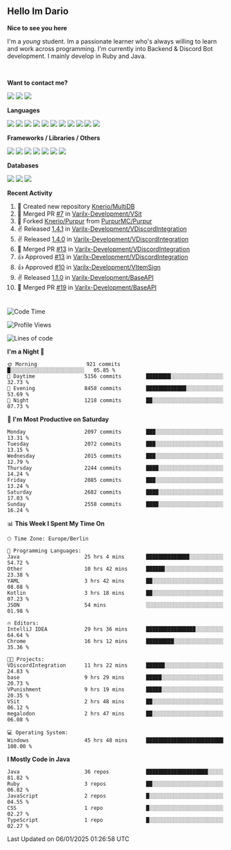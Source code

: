 <h2>Hello Im Dario</h2>

**Nice to see you here**

I'm a *young* student. Im a passionate learner who's always willing to learn and work across
programming. I'm currently into Backend & Discord Bot development. I mainly develop in Ruby and Java.

<br/>

**Want to contact me?**

<a href="https://github.com/knerio"><img src="https://img.shields.io/badge/-Github-blue?style=for-the-badge&logo=github&logoColor=white"/></a> <a href="https://discord.com/users/639416958923702292"><img src="https://img.shields.io/badge/-knerio-blue?style=for-the-badge&logo=discord&logoColor=white"/></a> <a href="https://twitch.tv/dopalos_"><img src="https://img.shields.io/badge/-twitch-blue?style=for-the-badge&logo=twitch&logoColor=white"/></a>

**Languages**

<img src="https://img.shields.io/badge/-HTML-blue?style=for-the-badge&logo=html5&logoColor=white"/> <img src="https://img.shields.io/badge/-CSS-blue?style=for-the-badge&logo=CSS3&logoColor=white"/> <img src="https://img.shields.io/badge/-Javascript-blue?style=for-the-badge&logo=javascript&logoColor=white"/> <img src="https://img.shields.io/badge/-Typescript-blue?style=for-the-badge&logo=TypeScript&logoColor=white"/> <img src="https://img.shields.io/badge/-Java-blue?style=for-the-badge&logo=java&logoColor=white"/> <img src="https://img.shields.io/badge/-Kotlin-blue?style=for-the-badge&logo=kotlin&logoColor=white"/> <img src="https://img.shields.io/badge/-SQL-blue?style=for-the-badge&logo=MYSQL&logoColor=white"/> <img src="https://img.shields.io/badge/-Markdown-blue?style=for-the-badge&logo=Markdown&logoColor=white"/> <img src="https://img.shields.io/badge/-JSON-blue?style=for-the-badge&logo=JSON&logoColor=white"/> <img src="https://img.shields.io/badge/-Git-blue?style=for-the-badge&logo=Git&logoColor=white"/> <img src="https://img.shields.io/badge/-Ruby-blue?style=for-the-badge&logo=Ruby&logoColor=white"/>
<br/>

 **Frameworks / Libraries / Others**

<img src="https://img.shields.io/badge/-Bootstrap-blue?style=for-the-badge&logo=Bootstrap&logoColor=white"/> <img src="https://img.shields.io/badge/-Node.JS-blue?style=for-the-badge&logo=node.js&logoColor=white"/> <img src="https://img.shields.io/badge/-React-blue?style=for-the-badge&logo=React&logoColor=white"/> <img src="https://img.shields.io/badge/-Express-blue?style=for-the-badge&logo=Express&logoColor=white"/> <img src="https://img.shields.io/badge/-Next.Js-blue?style=for-the-badge&logo=Next.Js&logoColor=white"/> <img src="https://img.shields.io/badge/-Ruby_On_Rails-blue?style=for-the-badge&logo=ruby-on-rails&logoColor=white"/> <img src="https://img.shields.io/badge/-JDA-blue?style=for-the-badge&logo=JDA&logoColor=white"/>

**Databases**

<img src="https://img.shields.io/badge/-MongoDB-blue?style=for-the-badge&logo=mongodb&logoColor=white"/> <img src="https://img.shields.io/badge/-MariaDB-blue?style=for-the-badge&logo=MariaDB&logoColor=white"/>
<img src="https://img.shields.io/badge/-PostgreSQL-blue?style=for-the-badge&logo=PostgreSQl&logoColor=white"/>

**Recent Activity**

<!--RECENT_ACTIVITY:start-->
1. 📔 Created new repository [Knerio/MultiDB](https://github.com/Knerio/MultiDB)<br>
2. 🎉 Merged PR [#7](https://github.com/Varilx-Development/VSit/pull/7) in [Varilx-Development/VSit](https://github.com/Varilx-Development/VSit)<br>
3. 🔱 Forked [Knerio/Purpur](https://github.com/Knerio/Purpur) from [PurpurMC/Purpur](https://github.com/PurpurMC/Purpur)<br>
4. ✌️ Released [1.4.1](https://github.com/Varilx-Development/VDiscordIntegration/releases/tag/1.4.1) in [Varilx-Development/VDiscordIntegration](https://github.com/Varilx-Development/VDiscordIntegration)<br>
5. ✌️ Released [1.4.0](https://github.com/Varilx-Development/VDiscordIntegration/releases/tag/1.4.0) in [Varilx-Development/VDiscordIntegration](https://github.com/Varilx-Development/VDiscordIntegration)<br>
6. 🎉 Merged PR [#13](https://github.com/Varilx-Development/VDiscordIntegration/pull/13) in [Varilx-Development/VDiscordIntegration](https://github.com/Varilx-Development/VDiscordIntegration)<br>
7. 👍 Approved [#13](https://github.com/Varilx-Development/VDiscordIntegration/pull/13#pullrequestreview-2530934950) in [Varilx-Development/VDiscordIntegration](https://github.com/Varilx-Development/VDiscordIntegration)<br>
8. 👍 Approved [#10](https://github.com/Varilx-Development/VItemSign/pull/10#pullrequestreview-2530910504) in [Varilx-Development/VItemSign](https://github.com/Varilx-Development/VItemSign)<br>
9. ✌️ Released [1.1.0](https://github.com/Varilx-Development/BaseAPI/releases/tag/1.1.0) in [Varilx-Development/BaseAPI](https://github.com/Varilx-Development/BaseAPI)<br>
10. 🎉 Merged PR [#19](https://github.com/Varilx-Development/BaseAPI/pull/19) in [Varilx-Development/BaseAPI](https://github.com/Varilx-Development/BaseAPI)<br>
<!--RECENT_ACTIVITY:end-->
 
#

<!--START_SECTION:waka-->
![Code Time](http://img.shields.io/badge/Code%20Time-811%20hrs%204%20mins-blue)

![Profile Views](http://img.shields.io/badge/Profile%20Views-0-blue)

![Lines of code](https://img.shields.io/badge/From%20Hello%20World%20I%27ve%20Written-860.6%20thousand%20lines%20of%20code-blue)

**I'm a Night 🦉** 

```text
🌞 Morning                921 commits         █░░░░░░░░░░░░░░░░░░░░░░░░   05.85 % 
🌆 Daytime                5156 commits        ████████░░░░░░░░░░░░░░░░░   32.73 % 
🌃 Evening                8458 commits        █████████████░░░░░░░░░░░░   53.69 % 
🌙 Night                  1218 commits        ██░░░░░░░░░░░░░░░░░░░░░░░   07.73 % 
```
📅 **I'm Most Productive on Saturday** 

```text
Monday                   2097 commits        ███░░░░░░░░░░░░░░░░░░░░░░   13.31 % 
Tuesday                  2072 commits        ███░░░░░░░░░░░░░░░░░░░░░░   13.15 % 
Wednesday                2015 commits        ███░░░░░░░░░░░░░░░░░░░░░░   12.79 % 
Thursday                 2244 commits        ████░░░░░░░░░░░░░░░░░░░░░   14.24 % 
Friday                   2085 commits        ███░░░░░░░░░░░░░░░░░░░░░░   13.24 % 
Saturday                 2682 commits        ████░░░░░░░░░░░░░░░░░░░░░   17.03 % 
Sunday                   2558 commits        ████░░░░░░░░░░░░░░░░░░░░░   16.24 % 
```


📊 **This Week I Spent My Time On** 

```text
🕑︎ Time Zone: Europe/Berlin

💬 Programming Languages: 
Java                     25 hrs 4 mins       ██████████████░░░░░░░░░░░   54.72 % 
Other                    10 hrs 42 mins      ██████░░░░░░░░░░░░░░░░░░░   23.38 % 
YAML                     3 hrs 42 mins       ██░░░░░░░░░░░░░░░░░░░░░░░   08.08 % 
Kotlin                   3 hrs 18 mins       ██░░░░░░░░░░░░░░░░░░░░░░░   07.23 % 
JSON                     54 mins             ░░░░░░░░░░░░░░░░░░░░░░░░░   01.98 % 

🔥 Editors: 
IntelliJ IDEA            29 hrs 36 mins      ████████████████░░░░░░░░░   64.64 % 
Chrome                   16 hrs 12 mins      █████████░░░░░░░░░░░░░░░░   35.36 % 

🐱‍💻 Projects: 
VDiscordIntegration      11 hrs 22 mins      ██████░░░░░░░░░░░░░░░░░░░   24.83 % 
base                     9 hrs 29 mins       █████░░░░░░░░░░░░░░░░░░░░   20.73 % 
VPunishment              9 hrs 19 mins       █████░░░░░░░░░░░░░░░░░░░░   20.35 % 
VSit                     2 hrs 48 mins       ██░░░░░░░░░░░░░░░░░░░░░░░   06.12 % 
megalodon                2 hrs 47 mins       ██░░░░░░░░░░░░░░░░░░░░░░░   06.08 % 

💻 Operating System: 
Windows                  45 hrs 48 mins      █████████████████████████   100.00 % 
```

**I Mostly Code in Java** 

```text
Java                     36 repos            ████████████████████░░░░░   81.82 % 
Ruby                     3 repos             ██░░░░░░░░░░░░░░░░░░░░░░░   06.82 % 
JavaScript               2 repos             █░░░░░░░░░░░░░░░░░░░░░░░░   04.55 % 
CSS                      1 repo              █░░░░░░░░░░░░░░░░░░░░░░░░   02.27 % 
TypeScript               1 repo              █░░░░░░░░░░░░░░░░░░░░░░░░   02.27 % 
```




 Last Updated on 06/01/2025 01:26:58 UTC
<!--END_SECTION:waka-->

